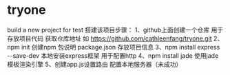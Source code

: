 # tryone
build a new project for test
搭建该项目步骤：
1、github上面创建一个仓库 用于存放项目代码 获取仓库地址 如 https://github.com/cathleenfang/tryone.git
2、npm init 创建npm 包说明 package.json 存放项目信息
3、npm install express --save-dev 本地安装express框架 用于配置http
4、npm install jade 使用jade模板渲染引擎
5、创建app.js设置路由 配置本地服务器（未成功）